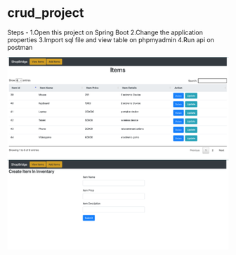 # crud_project

Steps - 
1.Open this project on Spring Boot 
2.Change the application properties 
3.Import sql file and view table on phpmyadmin 
4.Run api on postman

![alt text](./view_item.png)
![alt text](./add_item.png)
